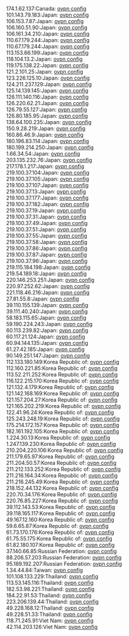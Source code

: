 174.1.62.137:Canada: [ovpn config](vpn/174_1_62_137.ovpn)  
101.143.79.183:Japan: [ovpn config](vpn/101_143_79_183.ovpn)  
106.153.7.87:Japan: [ovpn config](vpn/106_153_7_87.ovpn)  
106.160.51.90:Japan: [ovpn config](vpn/106_160_51_90.ovpn)  
106.161.34.210:Japan: [ovpn config](vpn/106_161_34_210.ovpn)  
110.67.179.244:Japan: [ovpn config](vpn/110_67_179_244.ovpn)  
110.67.179.244:Japan: [ovpn config](vpn/110_67_179_244.ovpn)  
113.153.66.199:Japan: [ovpn config](vpn/113_153_66_199.ovpn)  
118.104.13.2:Japan: [ovpn config](vpn/118_104_13_2.ovpn)  
119.175.138.22:Japan: [ovpn config](vpn/119_175_138_22.ovpn)  
121.2.101.25:Japan: [ovpn config](vpn/121_2_101_25.ovpn)  
123.226.125.10:Japan: [ovpn config](vpn/123_226_125_10.ovpn)  
124.211.237.129:Japan: [ovpn config](vpn/124_211_237_129.ovpn)  
125.14.139.145:Japan: [ovpn config](vpn/125_14_139_145.ovpn)  
126.111.140.116:Japan: [ovpn config](vpn/126_111_140_116.ovpn)  
126.220.62.21:Japan: [ovpn config](vpn/126_220_62_21.ovpn)  
126.79.55.127:Japan: [ovpn config](vpn/126_79_55_127.ovpn)  
126.80.185.95:Japan: [ovpn config](vpn/126_80_185_95.ovpn)  
138.64.100.235:Japan: [ovpn config](vpn/138_64_100_235.ovpn)  
150.9.28.219:Japan: [ovpn config](vpn/150_9_28_219.ovpn)  
160.86.46.9:Japan: [ovpn config](vpn/160_86_46_9.ovpn)  
180.196.83.114:Japan: [ovpn config](vpn/180_196_83_114.ovpn)  
180.199.214.250:Japan: [ovpn config](vpn/180_199_214_250.ovpn)  
1.66.34.54:Japan: [ovpn config](vpn/1_66_34_54.ovpn)  
203.135.232.76:Japan: [ovpn config](vpn/203_135_232_76.ovpn)  
217.178.1.217:Japan: [ovpn config](vpn/217_178_1_217.ovpn)  
219.100.37.104:Japan: [ovpn config](vpn/219_100_37_104.ovpn)  
219.100.37.105:Japan: [ovpn config](vpn/219_100_37_105.ovpn)  
219.100.37.107:Japan: [ovpn config](vpn/219_100_37_107.ovpn)  
219.100.37.13:Japan: [ovpn config](vpn/219_100_37_13.ovpn)  
219.100.37.177:Japan: [ovpn config](vpn/219_100_37_177.ovpn)  
219.100.37.182:Japan: [ovpn config](vpn/219_100_37_182.ovpn)  
219.100.37.19:Japan: [ovpn config](vpn/219_100_37_19.ovpn)  
219.100.37.31:Japan: [ovpn config](vpn/219_100_37_31.ovpn)  
219.100.37.49:Japan: [ovpn config](vpn/219_100_37_49.ovpn)  
219.100.37.51:Japan: [ovpn config](vpn/219_100_37_51.ovpn)  
219.100.37.55:Japan: [ovpn config](vpn/219_100_37_55.ovpn)  
219.100.37.58:Japan: [ovpn config](vpn/219_100_37_58.ovpn)  
219.100.37.86:Japan: [ovpn config](vpn/219_100_37_86.ovpn)  
219.100.37.87:Japan: [ovpn config](vpn/219_100_37_87.ovpn)  
219.100.37.96:Japan: [ovpn config](vpn/219_100_37_96.ovpn)  
219.115.184.198:Japan: [ovpn config](vpn/219_115_184_198.ovpn)  
219.54.189.18:Japan: [ovpn config](vpn/219_54_189_18.ovpn)  
220.146.253.251:Japan: [ovpn config](vpn/220_146_253_251.ovpn)  
220.97.252.62:Japan: [ovpn config](vpn/220_97_252_62.ovpn)  
221.118.46.216:Japan: [ovpn config](vpn/221_118_46_216.ovpn)  
27.81.55.8:Japan: [ovpn config](vpn/27_81_55_8.ovpn)  
39.110.155.139:Japan: [ovpn config](vpn/39_110_155_139.ovpn)  
39.111.40.240:Japan: [ovpn config](vpn/39_111_40_240.ovpn)  
58.183.115.65:Japan: [ovpn config](vpn/58_183_115_65.ovpn)  
59.190.224.243:Japan: [ovpn config](vpn/59_190_224_243.ovpn)  
60.113.239.82:Japan: [ovpn config](vpn/60_113_239_82.ovpn)  
60.117.21.124:Japan: [ovpn config](vpn/60_117_21_124.ovpn)  
60.94.144.135:Japan: [ovpn config](vpn/60_94_144_135.ovpn)  
61.27.42.185:Japan: [ovpn config](vpn/61_27_42_185.ovpn)  
90.149.251.147:Japan: [ovpn config](vpn/90_149_251_147.ovpn)  
112.133.180.149:Korea Republic of: [ovpn config](vpn/112_133_180_149.ovpn)  
112.160.221.85:Korea Republic of: [ovpn config](vpn/112_160_221_85.ovpn)  
113.52.211.252:Korea Republic of: [ovpn config](vpn/113_52_211_252.ovpn)  
116.122.215.170:Korea Republic of: [ovpn config](vpn/116_122_215_170.ovpn)  
121.132.4.179:Korea Republic of: [ovpn config](vpn/121_132_4_179.ovpn)  
121.142.168.169:Korea Republic of: [ovpn config](vpn/121_142_168_169.ovpn)  
121.157.204.27:Korea Republic of: [ovpn config](vpn/121_157_204_27.ovpn)  
121.165.202.219:Korea Republic of: [ovpn config](vpn/121_165_202_219.ovpn)  
122.41.96.24:Korea Republic of: [ovpn config](vpn/122_41_96_24.ovpn)  
125.243.248.19:Korea Republic of: [ovpn config](vpn/125_243_248_19.ovpn)  
175.214.172.157:Korea Republic of: [ovpn config](vpn/175_214_172_157.ovpn)  
182.161.192.105:Korea Republic of: [ovpn config](vpn/182_161_192_105.ovpn)  
1.224.30.13:Korea Republic of: [ovpn config](vpn/1_224_30_13.ovpn)  
1.247.139.230:Korea Republic of: [ovpn config](vpn/1_247_139_230.ovpn)  
210.204.220.106:Korea Republic of: [ovpn config](vpn/210_204_220_106.ovpn)  
211.179.65.97:Korea Republic of: [ovpn config](vpn/211_179_65_97.ovpn)  
211.204.50.57:Korea Republic of: [ovpn config](vpn/211_204_50_57.ovpn)  
211.212.133.252:Korea Republic of: [ovpn config](vpn/211_212_133_252.ovpn)  
211.216.164.34:Korea Republic of: [ovpn config](vpn/211_216_164_34.ovpn)  
211.216.245.49:Korea Republic of: [ovpn config](vpn/211_216_245_49.ovpn)  
218.152.44.132:Korea Republic of: [ovpn config](vpn/218_152_44_132.ovpn)  
220.70.34.176:Korea Republic of: [ovpn config](vpn/220_70_34_176.ovpn)  
220.76.85.227:Korea Republic of: [ovpn config](vpn/220_76_85_227.ovpn)  
39.112.143.53:Korea Republic of: [ovpn config](vpn/39_112_143_53.ovpn)  
39.118.165.117:Korea Republic of: [ovpn config](vpn/39_118_165_117.ovpn)  
49.167.12.160:Korea Republic of: [ovpn config](vpn/49_167_12_160.ovpn)  
59.6.65.87:Korea Republic of: [ovpn config](vpn/59_6_65_87.ovpn)  
61.73.170.176:Korea Republic of: [ovpn config](vpn/61_73_170_176.ovpn)  
61.75.55.175:Korea Republic of: [ovpn config](vpn/61_75_55_175.ovpn)  
61.82.180.107:Korea Republic of: [ovpn config](vpn/61_82_180_107.ovpn)  
37.140.66.85:Russian Federation: [ovpn config](vpn/37_140_66_85.ovpn)  
88.206.57.203:Russian Federation: [ovpn config](vpn/88_206_57_203.ovpn)  
95.189.192.207:Russian Federation: [ovpn config](vpn/95_189_192_207.ovpn)  
1.34.44.84:Taiwan: [ovpn config](vpn/1_34_44_84.ovpn)  
101.108.133.229:Thailand: [ovpn config](vpn/101_108_133_229.ovpn)  
113.53.145.116:Thailand: [ovpn config](vpn/113_53_145_116.ovpn)  
182.53.98.221:Thailand: [ovpn config](vpn/182_53_98_221.ovpn)  
184.22.91.53:Thailand: [ovpn config](vpn/184_22_91_53.ovpn)  
223.206.139.44:Thailand: [ovpn config](vpn/223_206_139_44.ovpn)  
49.228.168.12:Thailand: [ovpn config](vpn/49_228_168_12.ovpn)  
49.228.51.33:Thailand: [ovpn config](vpn/49_228_51_33.ovpn)  
118.71.245.91:Viet Nam: [ovpn config](vpn/118_71_245_91.ovpn)  
42.114.203.126:Viet Nam: [ovpn config](vpn/42_114_203_126.ovpn)  

